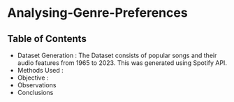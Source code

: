 # Analysing-Genre-Preferences
## Table of Contents
- Dataset Generation : The Dataset consists of popular songs and their audio features from 1965 to 2023. This was generated using Spotify API.
- Methods Used : 
- Objective : 
- Observations
- Conclusions
  <!--What was your motivation? Why did you build this project?

What problem does the project solve? Or, what it does?

Why you used specific technologies? If your project has a lot of many features, list them here.

Mention some of the challenges you faced and features you hope to implement in the future.

Mention anything that you think you are proud of building or having in that project

What did you learn in the process?

What’s next for the project?

Mention languages, frameworks, databases, etc.

Provide deploy links or any other required links. --!>
